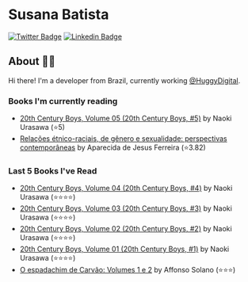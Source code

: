 # Susana Batista

[![Twitter Badge](https://img.shields.io/badge/-Twitter-blue?style=flat-square&logo=Twitter&logoColor=white&link=https://www.twitter.com/susanabatistas)](https://www.twitter.com/susanabatistas/)
[![Linkedin Badge](https://img.shields.io/badge/-Linkedin-blue?style=flat-square&logo=Linkedin&logoColor=white&link=https://www.linkedin.com/in/susanabatistas/)](https://www.linkedin.com/in/susanabatistas/)

## About :woman_technologist:

Hi there! I'm a developer from Brazil, currently working [@HuggyDigital](https://github.com/HuggyDigital).

### Books I'm currently reading
<!-- GOODREADS-LIST:START -->
- [20th Century Boys, Volume 05 (20th Century Boys, #5)](https://www.goodreads.com/review/show/4061933857?utm_medium=api&utm_source=rss) by Naoki Urasawa (⭐️5)
- [Relações étnico-raciais, de gênero e sexualidade: perspectivas contemporâneas](https://www.goodreads.com/review/show/3936931540?utm_medium=api&utm_source=rss) by Aparecida de Jesus Ferreira (⭐️3.82)
<!-- GOODREADS-LIST:END -->

### Last 5 Books I've Read
<!-- GOODREADS-READ-LIST:START -->
- [20th Century Boys, Volume 04 (20th Century Boys, #4)](https://www.goodreads.com/review/show/4050445516?utm_medium=api&utm_source=rss) by Naoki Urasawa (⭐⭐⭐⭐)
- [20th Century Boys, Volume 03 (20th Century Boys, #3)](https://www.goodreads.com/review/show/4008016584?utm_medium=api&utm_source=rss) by Naoki Urasawa (⭐⭐⭐⭐)
- [20th Century Boys, Volume 02 (20th Century Boys, #2)](https://www.goodreads.com/review/show/3976720702?utm_medium=api&utm_source=rss) by Naoki Urasawa (⭐⭐⭐⭐)
- [20th Century Boys, Volume 01 (20th Century Boys, #1)](https://www.goodreads.com/review/show/3939150504?utm_medium=api&utm_source=rss) by Naoki Urasawa (⭐⭐⭐⭐)
- [O espadachim de Carvão: Volumes 1 e 2](https://www.goodreads.com/review/show/3865558863?utm_medium=api&utm_source=rss) by Affonso Solano (⭐⭐⭐)
<!-- GOODREADS-READ-LIST:END -->

